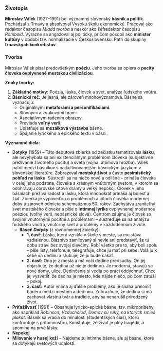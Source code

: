 ### Životopis

**Miroslav Válek** (1927–1991) bol významný slovenský **básnik a politik**. Pochádzal z Trnavy a absolvoval Vysokú školu ekonomickú. Pracoval ako redaktor časopisu *Mladá tvorba* a neskôr ako šéfredaktor časopisu *Romboid*. Výrazne sa angažoval aj politicky, pričom pôsobil ako **minister kultúry** v období tzv. normalizácie v Československu. Patrí do skupiny **trnavských konkretistov**.

### Tvorba

Miroslav Válek písal predovšetkým **poéziu**. Jeho tvorba sa opiera o **pocity človeka ovplyvnené mestskou civilizáciou**.

**Znaky tvorby:**

1.  **Základné motívy:** Poézia, láska, človek a svet, analýza ľudského vnútra.
2.  **Básnická reč:** Je jasná, ale zároveň mnohovýznamová. Básne sa vyznačujú:
    * Originálnymi **metaforami a personifikáciami**.
    * Slovnými a zvukovými hrami.
    * Asociatívnym radením obrazov.
    * Prevláda **voľný verš**.
    * Uplatňuje sa **mozaiková výstavba** básne.
    * Spájanie lyrického a epického textu v básni.

**Významné diela:**

* **Dotyky** (1959) – Táto debutová zbierka od začiatku tematizovala **lásku**, ale nevyhýbala sa ani existenciálnym problémom človeka (subjektívne prežívanie životného pocitu) a sveta (vojna, atómová hrozba). Válek patril medzi básnikov s najkultivovanejším básnickým jazykom v slovenskej literatúre. Zobrazoval **mestský život** a často **pesimistický pohľad na lásku**. Sústredil sa na niečo nové a odlišné – prináša človeka v celej jeho podstate, človeka s krásnym vnútorným svetom, v ktorom sa odohrávajú obrovské citové drámy a veľký nepokoj. Človek v jeho básniach prežíva radosť a lásku, ktorá mnohokrát prináša aj bolesť a žiaľ. Zbierka je výpoveďou o problémoch a citoch človeka modernej doby a zároveň odmieta schematizmus 50. rokov. Zachytáva zraniteľný svet mestského človeka a píše o **intímnej lyrike** ovplyvnenej modernou poéziou (voľný verš, nebásnické slová). Centrom záujmu je človek so svojimi vnútornými pocitmi a problémami – sústreďuje sa na analýzu ľudského vnútra, vnútorný svet a problémy v každodennom živote.
    * **Báseň *Dotyky*** (z rovnomennej zbierky):
        * **1. časť:** Láska, ktorá vznikla v škole v meste, sa mu stáva vzdialenou. Bláznivo zamilovaný si nevie ani predstaviť, že tú dobu strávi bez svojej dievčiny. Robí všetko pre to, aby boli spolu – píše listy, telefonuje, telegrafuje, chce ju mať pri sebe. Volá ju k sebe na dedinu a sľubuje, že ju bude čakať.
        * **2. časť:** Ona je z mesta a má voči dedine predsudky. On jej objasňuje, že dedina už nie je dedinou. Je moderná, stavajú sa nové domy, ulice. Dedinčania si vedia po práci oddýchnuť. Chce jej vysvetliť, že dedina je miesto, kde nájde niečo, po čom zatúži – pokoj.
        * **3. časť:** Autor vníma aj ďalšie problémy, ako je snaha prelomiť bariéru medzi mestom a dedinou. Zdôrazňuje, že dedina si má zachovať vlastnú tvár a tradície, aby sa nenarušil prirodzený život.
* **Príťažlivosť** (1961) – Obsahuje lyricko-epické básne, tzv. mikropríbehy, ako napríklad *Robinson, Vzducholoď, Domov sú ruky, na ktorých smieš plakať*. Básnik sa vracia do minulosti (študentských čias), ktorú konfrontuje s prítomnosťou. Konštatuje, že život je plný tragédií, a spomína na prvé lásky.
* **Nepokoj**
* **Milovanie v husej koži** – Nájdeme tu intímne básne, ale aj básne, ktoré sa dotýkajú svetových udalostí.